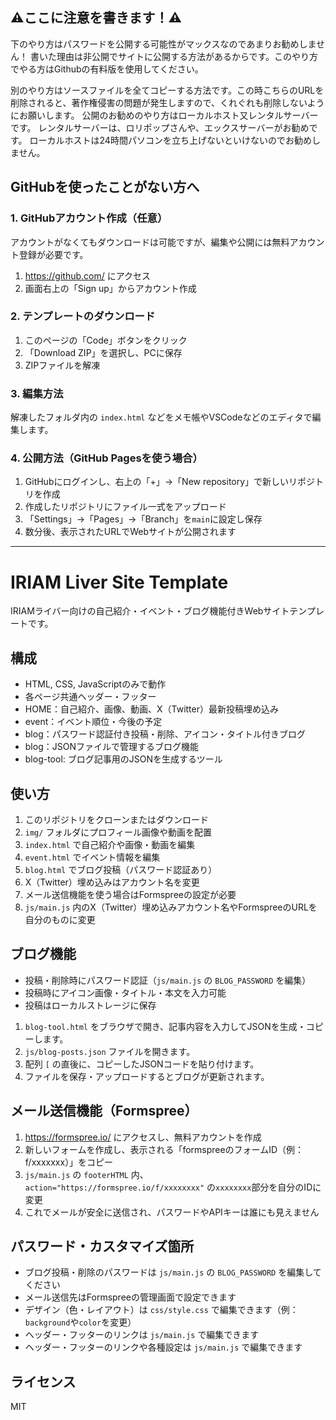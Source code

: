 ## ⚠️ここに注意を書きます！⚠️
下のやり方はパスワードを公開する可能性がマックスなのであまりお勧めしません！
書いた理由は非公開でサイトに公開する方法があるからです。このやり方でやる方はGithubの有料版を使用してください。

別のやり方はソースファイルを全てコピーする方法です。この時こちらのURLを削除されると、著作権侵害の問題が発生しますので、くれぐれも削除しないようにお願いします。
公開のお勧めのやり方はローカルホスト又レンタルサーバーです。
レンタルサーバーは、ロリポップさんや、エックスサーバーがお勧めです。
ローカルホストは24時間パソコンを立ち上げないといけないのでお勧めしません。

## GitHubを使ったことがない方へ

### 1. GitHubアカウント作成（任意）
アカウントがなくてもダウンロードは可能ですが、編集や公開には無料アカウント登録が必要です。
1. https://github.com/ にアクセス
2. 画面右上の「Sign up」からアカウント作成

### 2. テンプレートのダウンロード
1. このページの「Code」ボタンをクリック
2. 「Download ZIP」を選択し、PCに保存
3. ZIPファイルを解凍

### 3. 編集方法
解凍したフォルダ内の `index.html` などをメモ帳やVSCodeなどのエディタで編集します。

### 4. 公開方法（GitHub Pagesを使う場合）
1. GitHubにログインし、右上の「+」→「New repository」で新しいリポジトリを作成
2. 作成したリポジトリにファイル一式をアップロード
3. 「Settings」→「Pages」→「Branch」を`main`に設定し保存
4. 数分後、表示されたURLでWebサイトが公開されます

---

# IRIAM Liver Site Template

IRIAMライバー向けの自己紹介・イベント・ブログ機能付きWebサイトテンプレートです。

## 構成
- HTML, CSS, JavaScriptのみで動作
- 各ページ共通ヘッダー・フッター
- HOME：自己紹介、画像、動画、X（Twitter）最新投稿埋め込み
- event：イベント順位・今後の予定
- blog：パスワード認証付き投稿・削除、アイコン・タイトル付きブログ
- blog：JSONファイルで管理するブログ機能
- blog-tool: ブログ記事用のJSONを生成するツール

## 使い方
1. このリポジトリをクローンまたはダウンロード
2. `img/` フォルダにプロフィール画像や動画を配置
3. `index.html` で自己紹介や画像・動画を編集
4. `event.html` でイベント情報を編集
5. `blog.html` でブログ投稿（パスワード認証あり）
6. X（Twitter）埋め込みはアカウント名を変更
7. メール送信機能を使う場合はFormspreeの設定が必要
5. `js/main.js` 内のX（Twitter）埋め込みアカウント名やFormspreeのURLを自分のものに変更

## ブログ機能
- 投稿・削除時にパスワード認証（`js/main.js` の `BLOG_PASSWORD` を編集）
- 投稿時にアイコン画像・タイトル・本文を入力可能
- 投稿はローカルストレージに保存
1. `blog-tool.html` をブラウザで開き、記事内容を入力してJSONを生成・コピーします。
2. `js/blog-posts.json` ファイルを開きます。
3. 配列 `[` の直後に、コピーしたJSONコードを貼り付けます。
4. ファイルを保存・アップロードするとブログが更新されます。


## メール送信機能（Formspree）
1. https://formspree.io/ にアクセスし、無料アカウントを作成
2. 新しいフォームを作成し、表示される「formspreeのフォームID（例：f/xxxxxxx）」をコピー
3. `js/main.js` の `footerHTML` 内、`action="https://formspree.io/f/xxxxxxxx"` の`xxxxxxxx`部分を自分のIDに変更
4. これでメールが安全に送信され、パスワードやAPIキーは誰にも見えません

## パスワード・カスタマイズ箇所
- ブログ投稿・削除のパスワードは `js/main.js` の `BLOG_PASSWORD` を編集してください
- メール送信先はFormspreeの管理画面で設定できます
- デザイン（色・レイアウト）は `css/style.css` で編集できます（例：`background`や`color`を変更）
- ヘッダー・フッターのリンクは `js/main.js` で編集できます
- ヘッダー・フッターのリンクや各種設定は `js/main.js` で編集できます

## ライセンス
MIT
